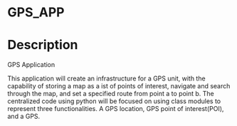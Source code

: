 # GPS_APP

# Description

GPS Application

This application will create an infrastructure for a GPS unit, with the capability of storing a map as a ist of points of interest, navigate and search through the map, and set a specified route from point a to point b. The centralized code using python will be focused on using class modules to represent three functionalities. A GPS location, GPS point of interest(POI), and a GPS.  

